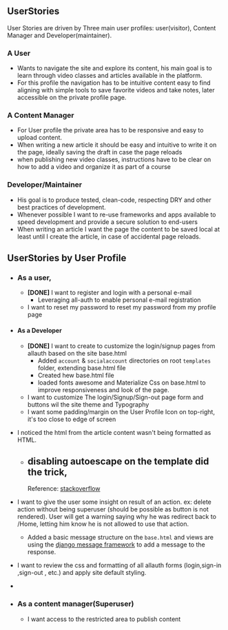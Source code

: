 UserStories
---

User Stories are driven by Three main user profiles: user(visitor), Content Manager and Developer(maintainer).

### A User

* Wants to navigate the site and explore its content, his main goal is to learn through video classes and articles
  available in the platform.
* For this profile the navigation has to be intuitive content easy to find aligning with simple tools to save favorite
  videos and take notes, later accessible on the private profile page.

### A Content Manager

* For User profile the private area has to be responsive and easy to upload content.
* When writing a new article it should be easy and intuitive to write it on the page, ideally saving the draft in case
  the page reloads
* when publishing new video classes, instructions have to be clear on how to add a video and organize it as part of a
  course

### Developer/Maintainer

* His goal is to produce tested, clean-code, respecting DRY and other best practices of development.
* Whenever possible I want to re-use frameworks and apps available to speed development and provide a secure solution to
  end-users
* When writing an article I want the page the content to be saved local at least until I create the article, in case of
  accidental page reloads.

## UserStories by User Profile

- ### As a user,

    - **[DONE]** I want to register and login with a personal e-mail
        - Leveraging all-auth to enable personal e-mail registration
    - I want to reset my password to reset my password from my profile page

- #### As a Developer

    - **[DONE]** I want to create to customize the login/signup pages from allauth based on the site base.html
        - Added `account` & `socialaccount` directories on root `templates` folder, extending base.html file
        - Created hew base.html file
        - loaded fonts awesome and Materialize Css on base.html to improve responsiveness and look of the page.
    - I want to customize The login/Signup/Sign-out page form and buttons wil the site theme and Typography
    - I want some padding/margin on the User Profile Icon on top-right, it's too close to edge of screen

- I noticed the html from the article content wasn't being formatted as HTML.
    - disabling autoescape on the template did the trick,
        -
        Reference: [stackoverflow](https://stackoverflow.com/questions/19357462/django-passing-html-string-to-template)

- I want to give the user some insight on result of an action. ex: delete action without being superuser (should be
  possible as button is not rendered). User will get a warning saying why he was redirect back to /Home, letting him
  know he is not allowed to use that action.

    - Added a basic message structure on the `base.html` and views are using
      the [django message framework](https://docs.djangoproject.com/en/3.2/ref/contrib/messages/) to add a message to
      the response.

- I want to review the css and formatting of all allauth forms (login,sign-in ,sign-out , etc.) and apply site default styling.
-
- ### As a content manager(Superuser)

    - I want access to the restricted area to publish content 
